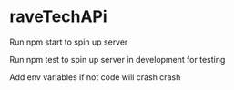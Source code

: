 # raveTechAPi

Run npm start to spin up server

Run npm test to spin up server in development for testing

Add env variables if not code will crash crash

 
 
